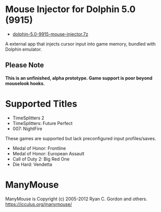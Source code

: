 # Mouse Injector for Dolphin 5.0 (9915)

* [dolphin-5.0-9915-mouse-injector.7z](https://github.com/carnivoroussociety/MouseInjectorDolphin/releases/download/v0.22/dolphin-5.0-9915-mouse-injector.7z)

A external app that injects cursor input into game memory, bundled with Dolphin emulator.

## Please Note
#### This is an unfinished, alpha prototype. Game support is poor beyond mouselook hooks.

# Supported Titles

* TimeSplitters 2
* TimeSplitters: Future Perfect
* 007: NightFire

These games are supported but lack preconfigured input profiles/saves.

* Medal of Honor: Frontline
* Medal of Honor: European Assault
* Call of Duty 2: Big Red One
* Die Hard: Vendetta

# ManyMouse

ManyMouse is Copyright (c) 2005-2012 Ryan C. Gordon and others. https://icculus.org/manymouse/